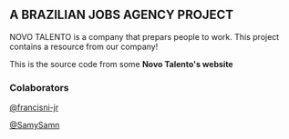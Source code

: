 ## A BRAZILIAN JOBS AGENCY PROJECT



NOVO TALENTO is a company that prepars people to work. This project contains a resource from our company!

This is the source code from some __Novo Talento's website__

### Colaborators

 [@francisni-jr](https://www.github.com/francisni-jr)

 [@SamySamn](https://www.github.com/SamySamn)
